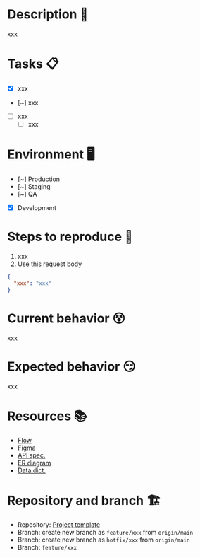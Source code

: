 # Description 🐛
xxx

# Tasks 📋
- [x] xxx
- [~] xxx
- [ ] xxx
  - [ ] xxx

# Environment 🖥️
- [~] Production
- [~] Staging
- [~] QA
- [x] Development

# Steps to reproduce 🤔
1. xxx
2. Use this request body
```json
{
  "xxx": "xxx"
}
```

# Current behavior 😵
xxx

# Expected behavior 😏
xxx

# Resources 📚
- [Flow](https://app.diagrams.net/)
- [Figma](https://www.figma.com/)
- [API spec.](https://editor.swagger.io/)
- [ER diagram](https://app.diagrams.net/)
- [Data dict.](https://docs.google.com/spreadsheets/)

# Repository and branch 🏗️
- Repository: [Project template](https://gitlab.mapboss.co.th/internal/project-template)
- Branch: create new branch as ```feature/xxx``` from ```origin/main```
- Branch: create new branch as ```hotfix/xxx``` from ```origin/main```
- Branch: ```feature/xxx```
